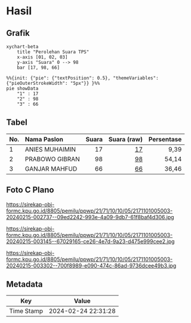 # Hasil

## Grafik

```mermaid
xychart-beta
    title "Perolehan Suara TPS"
    x-axis [01, 02, 03]
    y-axis "Suara" 0 --> 98
    bar [17, 98, 66]
```

```mermaid
%%{init: {"pie": {"textPosition": 0.5}, "themeVariables": {"pieOuterStrokeWidth": "5px"}} }%%
pie showData
    "1" : 17
    "2" : 98
    "3" : 66
```

## Tabel

| No. | Nama Paslon    | Suara | Suara (raw) | Persentase |
|:--- |:-------------- | -----:| -----------:| ----------:|
| 1   | ANIES MUHAIMIN | 17    | [17][p-1]   | 9,39       |
| 2   | PRABOWO GIBRAN | 98    | [98][p-2]   | 54,14      |
| 3   | GANJAR MAHFUD  | 66    | [66][p-3]   | 36,46      |


[p-1]: https://github.com/gigit-pemilu/pemilu-2024-21-kepulauan-riau/blob/main/pilpres/hitung-suara/sub/21-kepulauan-riau/sub/71-kota-batam/sub/10-batam-kota/sub/1005-sukajadi/sub/003-tps/sub/paslon-1.txt
[p-2]: https://github.com/gigit-pemilu/pemilu-2024-21-kepulauan-riau/blob/main/pilpres/hitung-suara/sub/21-kepulauan-riau/sub/71-kota-batam/sub/10-batam-kota/sub/1005-sukajadi/sub/003-tps/sub/paslon-2.txt
[p-3]: https://github.com/gigit-pemilu/pemilu-2024-21-kepulauan-riau/blob/main/pilpres/hitung-suara/sub/21-kepulauan-riau/sub/71-kota-batam/sub/10-batam-kota/sub/1005-sukajadi/sub/003-tps/sub/paslon-3.txt

## Foto C Plano

https://sirekap-obj-formc.kpu.go.id/8805/pemilu/ppwp/21/71/10/10/05/2171101005003-20240215-002737--09ed2242-993e-4a09-9db7-61f8baf4d306.jpg

https://sirekap-obj-formc.kpu.go.id/8805/pemilu/ppwp/21/71/10/10/05/2171101005003-20240215-003145--67029165-ce26-4e7d-9a23-d475e999cee2.jpg

https://sirekap-obj-formc.kpu.go.id/8805/pemilu/ppwp/21/71/10/10/05/2171101005003-20240215-003302--700f8989-e090-474c-86ad-9736dcee49b3.jpg


## Metadata

| Key        | Value               |
| ---------- | ------------------- |
| Time Stamp | 2024-02-24 22:31:28 |



